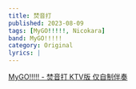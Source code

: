 ```yaml
---
title: 焚音打
published: 2023-08-09
tags: [MyGO!!!!!, Nicokara]
band: MyGO!!!!!
category: Original
lyrics: |
---
```



<summary>
    <a href="https://www.bilibili.com/video/BV1MmZ6YjEkz/">
        MyGO!!!!! - 焚音打 KTV版 仅自制伴奏
    </a>
</summary>

